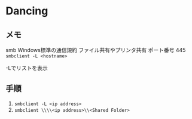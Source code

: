 # Dancing

## メモ

smb Windows標準の通信規約 ファイル共有やプリンタ共有
ポート番号 445
``smbclient -L <hostname>``

-Lでリストを表示

## 手順

1. ``smbclient -L <ip address>``
2. ``smbclient \\\\<ip address>\\<Shared Folder>``